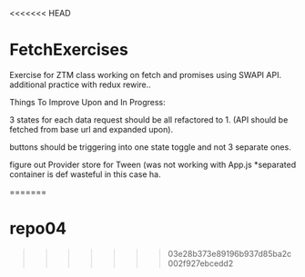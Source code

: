 <<<<<<< HEAD
# FetchExercises

Exercise for ZTM class working on fetch and promises using SWAPI API. additional practice with redux rewire.. 


Things To Improve Upon and In Progress:

3 states for each data request should be all refactored to 1. (API should be fetched from base url and expanded upon).

buttons should be triggering into one state toggle and not 3 separate ones. 

figure out Provider store for Tween (was not working with App.js *separated container is def wasteful in this case ha.

=======
# repo04
>>>>>>> 03e28b373e89196b937d85ba2c002f927ebcedd2
